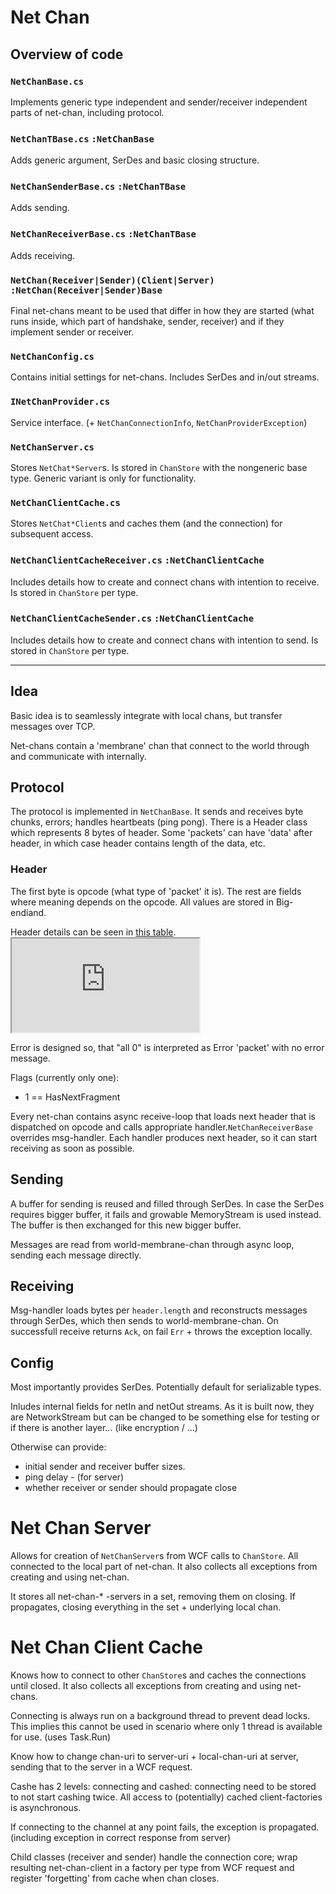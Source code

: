 Net Chan
========

Overview of code
----------------

### `NetChanBase.cs`

Implements generic type independent and sender/receiver independent parts of net-chan, including protocol.

### `NetChanTBase.cs` `:NetChanBase`

Adds generic argument, SerDes and basic closing structure.

### `NetChanSenderBase.cs` `:NetChanTBase`

Adds sending.

### `NetChanReceiverBase.cs` `:NetChanTBase`

Adds receiving.

### `NetChan(Receiver|Sender)(Client|Server)` `:NetChan(Receiver|Sender)Base`

Final net-chans meant to be used that differ in how they are started (what runs inside, which part of handshake, sender, receiver) and if they implement sender or receiver.

### `NetChanConfig.cs`

Contains initial settings for net-chans. Includes SerDes and in/out streams.

### `INetChanProvider.cs`

Service interface. \(+ `NetChanConnectionInfo`, `NetChanProviderException`\)

### `NetChanServer.cs`

Stores `NetChat*Server`s. Is stored in `ChanStore` with the nongeneric base type. Generic variant is only for functionality.

### `NetChanClientCache.cs`

Stores `NetChat*Client`s and caches them (and the connection) for subsequent access.

### `NetChanClientCacheReceiver.cs` `:NetChanClientCache`

Includes details how to create and connect chans with intention to receive. Is stored in `ChanStore` per type.

### `NetChanClientCacheSender.cs` `:NetChanClientCache`

Includes details how to create and connect chans with intention to send. Is stored in `ChanStore` per type.

---

Idea
----

Basic idea is to seamlessly integrate with local chans, but transfer messages over TCP.

Net-chans contain a 'membrane' chan that connect to the world through and communicate with internally.

Protocol
--------

The protocol is implemented in `NetChanBase`. It sends and receives byte chunks, errors; handles heartbeats (ping pong). There is a Header class which represents 8 bytes of header. Some 'packets' can have 'data' after header, in which case header contains length of the data, etc.

### Header

The first byte is opcode (what type of 'packet' it is). The rest are fields where meaning depends on the opcode. All values are stored in Big-endiand.

Header details can be seen in [this table](https://docs.google.com/spreadsheets/d/194xfTzefP4BBAmkpHFahmH3JwOByksx5H1uvVMoljtk/pubhtml?gid=0&single=true).<iframe src="https://docs.google.com/spreadsheets/d/194xfTzefP4BBAmkpHFahmH3JwOByksx5H1uvVMoljtk/pubhtml?gid=0&amp;single=true&amp;widget=true&amp;headers=false"></iframe>

Error is designed so, that "all 0" is interpreted as Error 'packet' with no error message.

Flags (currently only one):

-	1 == HasNextFragment

Every net-chan contains async receive-loop that loads next header that is dispatched on opcode and calls appropriate handler.`NetChanReceiverBase` overrides msg-handler. Each handler produces next header, so it can start receiving as soon as possible.

Sending
-------

A buffer for sending is reused and filled through SerDes. In case the SerDes requires bigger buffer, it fails and growable MemoryStream is used instead. The buffer is then exchanged for this new bigger buffer.

Messages are read from world-membrane-chan through async loop, sending each message directly.

Receiving
---------

Msg-handler loads bytes per `header.length` and reconstructs messages through SerDes, which then sends to world-membrane-chan. On successfull receive returns `Ack`, on fail `Err` + throws the exception locally.

Config
------

Most importantly provides SerDes. Potentially default for serializable types.

Inludes internal fields for netIn and netOut streams. As it is built now, they are NetworkStream but can be changed to be something else for testing or if there is another layer... (like encryption / ...)

Otherwise can provide:

-	initial sender and receiver buffer sizes.
-	ping delay - (for server)
-	whether receiver or sender should propagate close

Net Chan Server
===============

Allows for creation of `NetChanServer`s from WCF calls to `ChanStore`. All connected to the local part of net-chan. It also collects all exceptions from creating and using net-chan.

It stores all net-chan-* -servers in a set, removing them on closing. If propagates, closing everything in the set + underlying local chan.

Net Chan Client Cache
=====================

Knows how to connect to other `ChanStore`s and caches the connections until closed. It also collects all exceptions from creating and using net-chans.

Connecting is always run on a background thread to prevent dead locks. This implies this cannot be used in scenario where only 1 thread is available for use. (uses Task.Run)

Know how to change chan-uri to server-uri + local-chan-uri at server, sending that to the server in a WCF request.

Cashe has 2 levels: connecting and cashed: connecting need to be stored to not start cashing twice. All access to (potentially) cached client-factories is asynchronous.

If connecting to the channel at any point fails, the exception is propagated. (including exception in correct response from server)

Child classes (receiver and sender) handle the connection core; wrap resulting net-chan-client in a factory per type from WCF request and register 'forgetting' from cache when chan closes.
